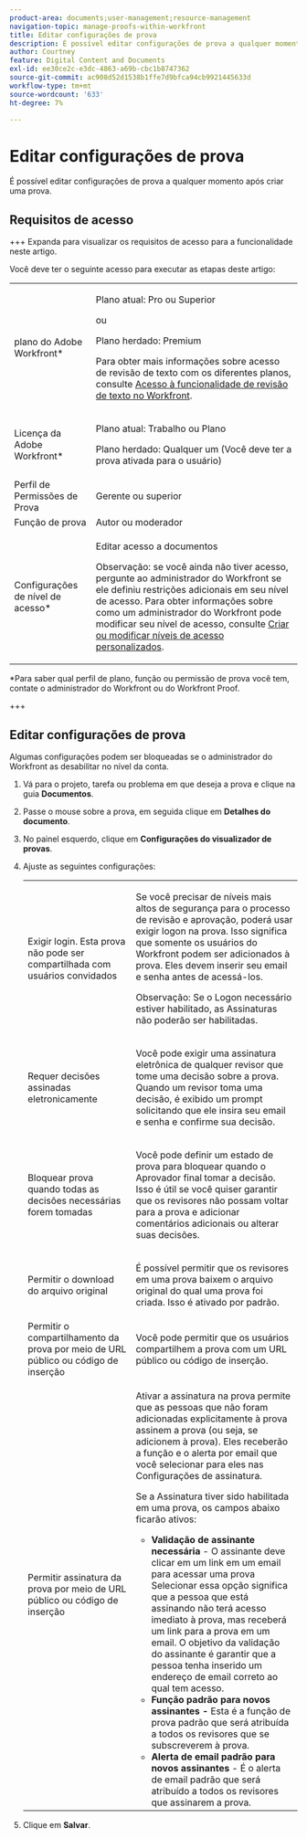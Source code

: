 ```yaml
---
product-area: documents;user-management;resource-management
navigation-topic: manage-proofs-within-workfront
title: Editar configurações de prova
description: É possível editar configurações de prova a qualquer momento após criar uma prova.
author: Courtney
feature: Digital Content and Documents
exl-id: ee30ce2c-e3dc-4863-a69b-cbc1b8747362
source-git-commit: ac908d52d1538b1ffe7d9bfca94cb9921445633d
workflow-type: tm+mt
source-wordcount: '633'
ht-degree: 7%

---
```


# Editar configurações de prova

É possível editar configurações de prova a qualquer momento após criar uma prova.

## Requisitos de acesso

+++ Expanda para visualizar os requisitos de acesso para a funcionalidade neste artigo.

Você deve ter o seguinte acesso para executar as etapas deste artigo:

<table style="table-layout:auto"> 
 <col> 
 <col> 
 <tbody> 
  <tr> 
   <td role="rowheader">plano do Adobe Workfront*</td> 
   <td> <p>Plano atual: Pro ou Superior</p> <p>ou</p> <p>Plano herdado: Premium</p> <p>Para obter mais informações sobre acesso de revisão de texto com os diferentes planos, consulte <a href="/help/quicksilver/administration-and-setup/manage-workfront/configure-proofing/access-to-proofing-functionality.md" class="MCXref xref">Acesso à funcionalidade de revisão de texto no Workfront</a>.</p> </td> 
  </tr> 
  <tr> 
   <td role="rowheader">Licença da Adobe Workfront*</td> 
   <td> <p>Plano atual: Trabalho ou Plano</p> <p>Plano herdado: Qualquer um (Você deve ter a prova ativada para o usuário)</p> </td> 
  </tr> 
  <tr> 
   <td role="rowheader">Perfil de Permissões de Prova </td> 
   <td>Gerente ou superior</td> 
  </tr> 
  <tr> 
   <td role="rowheader">Função de prova</td> 
   <td>Autor ou moderador</td> 
  </tr> 
  <tr> 
   <td role="rowheader">Configurações de nível de acesso*</td> 
   <td> <p>Editar acesso a documentos</p> <p>Observação: se você ainda não tiver acesso, pergunte ao administrador do Workfront se ele definiu restrições adicionais em seu nível de acesso. Para obter informações sobre como um administrador do Workfront pode modificar seu nível de acesso, consulte <a href="../../../administration-and-setup/add-users/configure-and-grant-access/create-modify-access-levels.md" class="MCXref xref">Criar ou modificar níveis de acesso personalizados</a>.</p> </td> 
  </tr> 
 </tbody> 
</table>

&#42;Para saber qual perfil de plano, função ou permissão de prova você tem, contate o administrador do Workfront ou do Workfront Proof.

+++

## Editar configurações de prova

Algumas configurações podem ser bloqueadas se o administrador do Workfront as desabilitar no nível da conta.

1. Vá para o projeto, tarefa ou problema em que deseja a prova e clique na guia **Documentos**.
1. Passe o mouse sobre a prova, em seguida clique em **Detalhes do documento**.
1. No painel esquerdo, clique em **Configurações do visualizador de provas**.
1. Ajuste as seguintes configurações:

   <table style="table-layout:auto"> 
    <col> 
    <col> 
    <tbody> 
     <tr> 
      <td role="rowheader">Exigir login. Esta prova não pode ser compartilhada com usuários convidados</td> 
      <td> <p>Se você precisar de níveis mais altos de segurança para o processo de revisão e aprovação, poderá usar exigir logon na prova. Isso significa que somente os usuários do Workfront podem ser adicionados à prova. Eles devem inserir seu email e senha antes de acessá-los.</p> <p>Observação: <em style="font-style: normal;">Se o Logon necessário estiver habilitado, as Assinaturas não poderão ser habilitadas.</em> </p> </td> 
     </tr> 
     <tr> 
      <td role="rowheader">Requer decisões assinadas eletronicamente</td> 
      <td> <p>Você pode exigir uma assinatura eletrônica de qualquer revisor que tome uma decisão sobre a prova. Quando um revisor toma uma decisão, é exibido um prompt solicitando que ele insira seu email e senha e confirme sua decisão. <!--
         <MadCap:conditionalText data-mc-conditions="QuicksilverOrClassic.Draft mode">
          For more information, see 
          <a href="../../../workfront-proof/wp-acct-admin/managing-security/electronic-sigs-in-wp.md" class="MCXref xref">Understanding electronic signatures in Workfront Proof</a>
         </MadCap:conditionalText>
        --></p> </td> 
     </tr> 
     <tr> 
      <td role="rowheader">Bloquear prova quando todas as decisões necessárias forem tomadas</td> 
      <td> <p>Você pode definir um estado de prova para bloquear quando o Aprovador final tomar a decisão. Isso é útil se você quiser garantir que os revisores não possam voltar para a prova e adicionar comentários adicionais ou alterar suas decisões.</p> </td> 
     </tr> 
     <tr> 
      <td role="rowheader">Permitir o download do arquivo original</td> 
      <td> <p>É possível permitir que os revisores em uma prova baixem o arquivo original do qual uma prova foi criada. Isso é ativado por padrão.</p> </td> 
     </tr> 
     <tr> 
      <td role="rowheader">Permitir o compartilhamento da prova por meio de URL público ou código de inserção</td> 
      <td>Você pode permitir que os usuários compartilhem a prova com um URL público ou código de inserção. </td> 
     </tr> 
     <tr> 
      <td role="rowheader">Permitir assinatura da prova por meio de URL público ou código de inserção</td> 
      <td> <p>Ativar a assinatura na prova permite que as pessoas que não foram adicionadas explicitamente à prova assinem a prova (ou seja, se adicionem à prova). Eles receberão a função e o alerta por email que você selecionar para eles nas Configurações de assinatura.</p> <p>Se a Assinatura tiver sido habilitada em uma prova, os campos abaixo ficarão ativos:</p> 
       <ul> 
        <li><strong>Validação de assinante necessária</strong> - O assinante deve clicar em um link em um email para acessar uma prova<br>Selecionar essa opção significa que a pessoa que está assinando não terá acesso imediato à prova, mas receberá um link para a prova em um email. O objetivo da validação do assinante é garantir que a pessoa tenha inserido um endereço de email correto ao qual tem acesso.</li> 
        <li><strong>Função padrão para novos assinantes -</strong> Esta é a função de prova padrão que será atribuída a todos os revisores que se subscreverem à prova.</li> 
        <li><strong>Alerta de email padrão para novos assinantes</strong> - É o alerta de email padrão que será atribuído a todos os revisores que assinarem a prova.</li> 
       </ul> </td> 
     </tr> 
    </tbody> 
   </table>

1. Clique em **Salvar**.

 
